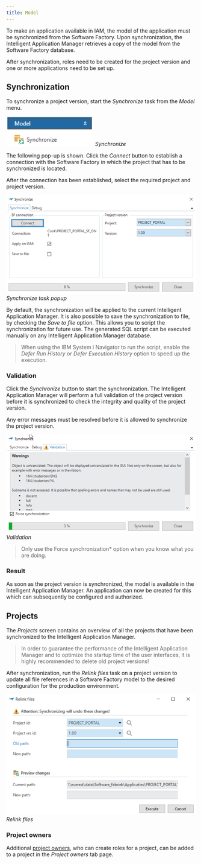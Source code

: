 ```yaml
---
title: Model
---
```


To make an application available in IAM, the model of the application must be synchronized from the Software Factory. Upon synchronization, the Intelligent Application Manager retrieves a copy of the model from the Software Factory database. 

After synchronization, roles need to be created for the project version and one or more applications need to be set up.

Synchronization
-----------

To synchronize a project version, start the *Synchronize* task from the *Model* menu.

![](../assets/iam_dev/image7.png)
*Synchronize*

The following pop-up is shown. Click the *Connect* button to establish a connection with the Software Factory in which the project that has to be synchronized is located.

After the connection has been established, select the required project and project version.

![](../assets/iam_dev/image9.png)
*Synchronize task popup*

By default, the synchronization will be applied to the current Intelligent Application Manager. It is also possible to save the synchronization to file, by checking the *Save to file* option. This allows you to script the synchronization for future use. The generated SQL script can be executed manually on any Intelligent Application Manager database.

>  When using the IBM System i Navigator to run the script, enable the *Defer Run History* or *Defer Execution History* option to speed up the execution.

### Validation

Click the *Synchronize* button to start the synchronization. The Intelligent Application Manager will perform a full validation of the project version before it is synchronized to check the integrity and quality of the project version.

Any error messages must be resolved before it is allowed to synchronize the project version.

![](../assets/iam_dev/image10.png)
*Validation*

> Only use the Force synchronization* option when you know what you are doing.

### Result

As soon as the project version is synchronized, the model is available in the Intelligent Application Manager. An application can now be created for this which can subsequently be configured and authorized.

Projects
--------

The *Projects* screen contains an overview of all the projects that have been synchronized to the Intelligent Application Manager. 

> In order to guarantee the performance of the Intelligent Application Manager and to optimize the startup time of the user interfaces, it is highly recommended to delete old project versions!

After synchronization, run the *Relink files* task on a project version to update all file references in a Software Factory model to the desired configuration for the production environment.

![](../assets/iam_dev/image13.png)
*Relink files*

### Project owners

Additional [project owners](../iam/administrators), who can create roles for a project, can be added to a project in the *Project owners* tab page.